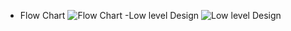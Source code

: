 - Flow Chart
![Flow Chart](https://github.com/TadimallaLakshmiPavithra/stepin-personal-dairy-management-system/blob/d4c183e5b6e60b6fbd79c8d4ee6e6eb631e4e7e6/5_Images/flowchart-diary.webp)
-Low level Design
![Low level Design](https://github.com/TadimallaLakshmiPavithra/stepin-personal-dairy-management-system/blob/716c9eee8b7fa0a69d3f9dd685d4777b7a29e0bc/5_Images/Flow%20chart2.PNG)